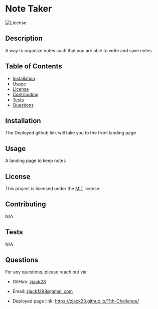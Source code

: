 # Note Taker

![License](https://img.shields.io/badge/License-MIT-brightgreen.svg)

## Description

A way to organize notes such that you are able to write and save notes.

## Table of Contents

- [Installation](#installation)
- [Usage](#usage)
- [License](#license)
- [Contributing](#contributing)
- [Tests](#tests)
- [Questions](#questions)

## Installation

The Deployed github link will take you to the front landing page

## Usage

A landing page to keep notes

## License

This project is licensed under the [MIT](https://opensource.org/licenses/MIT) license.

## Contributing

N/A

## Tests

N/A

## Questions

For any questions, please reach out via:

- GitHub: [zjack23](https://github.com/zjack23)
- Email: [zjack1298@gmail.com](mailto:zjack1298@gmail.com)

- Deployed page link: https://zjack23.github.io/11th-Challenge/
